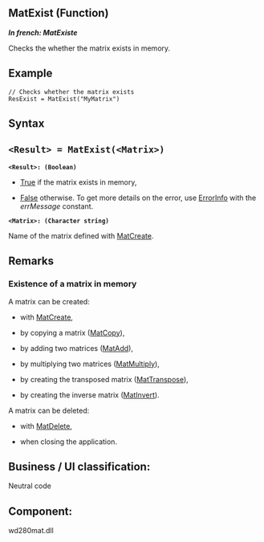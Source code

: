 
## MatExist (Function)

***In french: MatExiste***



<a name="XUse"></a>
<a name="Use"></a>
<a name="description"></a>
Checks the whether the matrix exists in memory.


<a name="Example1"></a>
<a name="sample_code"></a>

## Example


```wl
// Checks whether the matrix exists
ResExist = MatExist("MyMatrix")
```

<a name="XSYNTAX"></a>
<a name="SYNTAX1"></a>

## Syntax

`<Result> = MatExist(<Matrix>)`
---

**`<Result>: (Boolean)`**



- <u><u><u><u>True</u></u></u></u> if the matrix exists in memory,

- <u><u><u><u>False</u></u></u></u> otherwise. To get more details on the error, use [ErrorInfo](../WDLang1/3013008.md) with the *errMessage* constant.




**`<Matrix>: (Character string)`**

Name of the matrix defined with [MatCreate](../WDLang1/3050058.md).  



<a name="NOTE0"></a>
<a name="NOTE0_1"></a>

## Remarks




### Existence of a matrix in memory
<a name="existence_matrix_memory_ELTPARAGRAPHE000086"></a>

A matrix can be created:

- with [MatCreate](../WDLang1/3050058.md), 

- by copying a matrix ([MatCopy](../WDLang1/3050048.md)),

- by adding two matrices ([MatAdd](../WDLang1/3050049.md)),

- by multiplying two matrices ([MatMultiply](../WDLang1/3050072.md)),

- by creating the transposed matrix ([MatTranspose](../WDLang1/3050001.md)),

- by creating the inverse matrix ([MatInvert](../WDLang1/3050075.md)).




A matrix can be deleted:

- with [MatDelete](../WDLang1/3050031.md),

- when closing the application.




<a name="XComponent"></a>

## Business / UI classification:
Neutral code
## Component:
wd280mat.dll
